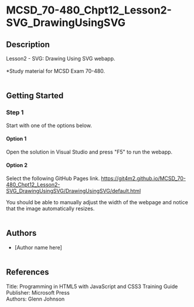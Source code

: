 # MCSD_70-480_Chpt12_Lesson2-SVG_DrawingUsingSVG

## Description
Lesson2 - SVG: Drawing Using SVG webapp.
<br/><br/>
*Study material for MCSD Exam 70-480.
<br/><br/>

## Getting Started

### Step 1
Start with one of the options below.

#### Option 1
Open the solution in Visual Studio and 
press "F5" to run the webapp.

#### Option 2
Select the following GitHub Pages link.
https://git4m2.github.io/MCSD_70-480_Chpt12_Lesson2-SVG_DrawingUsingSVG/DrawingUsingSVG/default.html

You should be able to manually adjust the width of the webpage and 
notice that the image automatically resizes.
<br/><br/>

## Authors
* [Author name here]
<br/><br/>

## References
Title: Programming in HTML5 with JavaScript and CSS3 Training Guide<br/>
Publisher: Microsoft Press<br/>
Authors: Glenn Johnson<br/>
<br/><br/>
